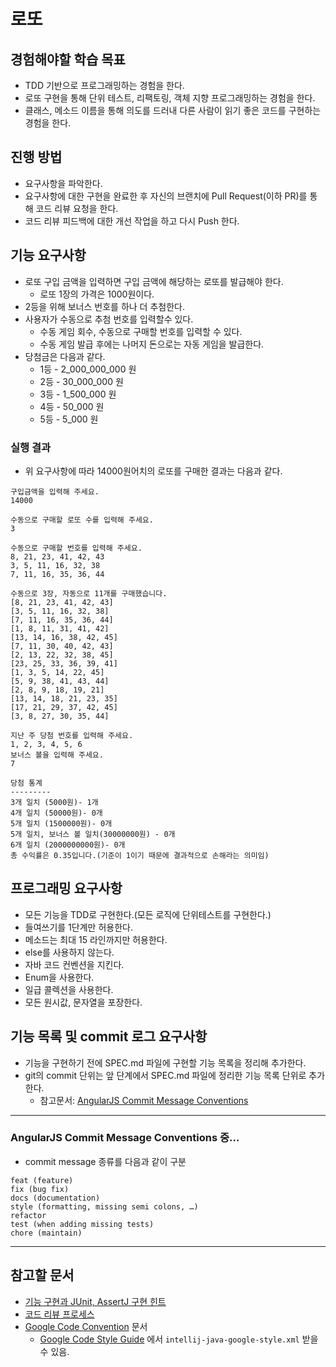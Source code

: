 # 로또
## 경험해야할 학습 목표
* TDD 기반으로 프로그래밍하는 경험을 한다.
* 로또 구현을 통해 단위 테스트, 리팩토링, 객체 지향 프로그래밍하는 경험을 한다.
* 클래스, 메소드 이름을 통해 의도를 드러내 다른 사람이 읽기 좋은 코드를 구현하는 경험을 한다.

## 진행 방법
* 요구사항을 파악한다.
* 요구사항에 대한 구현을 완료한 후 자신의 브랜치에 Pull Request(이하 PR)를 통해 코드 리뷰 요청을 한다.
* 코드 리뷰 피드백에 대한 개선 작업을 하고 다시 Push 한다.

## 기능 요구사항
* 로또 구입 금액을 입력하면 구입 금액에 해당하는 로또를 발급해야 한다.
  * 로또 1장의 가격은 1000원이다.
* 2등을 위해 보너스 번호를 하나 더 추첨한다.
* 사용자가 수동으로 추첨 번호를 입력할수 있다.
  * 수동 게임 회수, 수동으로 구매할 번호를 입력할 수 있다.
  * 수동 게임 발급 후에는 나머지 돈으로는 자동 게임을 발급한다.
* 당첨금은 다음과 같다.
  * 1등 - 2_000_000_000 원
  * 2등 - 30_000_000 원
  * 3등 - 1_500_000 원
  * 4등 - 50_000 원
  * 5등 - 5_000 원

### 실행 결과
* 위 요구사항에 따라 14000원어치의 로또를 구매한 결과는 다음과 같다.
```
구입금액을 입력해 주세요.
14000

수동으로 구매할 로또 수를 입력해 주세요.
3

수동으로 구매할 번호를 입력해 주세요.
8, 21, 23, 41, 42, 43
3, 5, 11, 16, 32, 38
7, 11, 16, 35, 36, 44

수동으로 3장, 자동으로 11개를 구매했습니다.
[8, 21, 23, 41, 42, 43]
[3, 5, 11, 16, 32, 38]
[7, 11, 16, 35, 36, 44]
[1, 8, 11, 31, 41, 42]
[13, 14, 16, 38, 42, 45]
[7, 11, 30, 40, 42, 43]
[2, 13, 22, 32, 38, 45]
[23, 25, 33, 36, 39, 41]
[1, 3, 5, 14, 22, 45]
[5, 9, 38, 41, 43, 44]
[2, 8, 9, 18, 19, 21]
[13, 14, 18, 21, 23, 35]
[17, 21, 29, 37, 42, 45]
[3, 8, 27, 30, 35, 44]

지난 주 당첨 번호를 입력해 주세요.
1, 2, 3, 4, 5, 6
보너스 볼을 입력해 주세요.
7

당첨 통계
---------
3개 일치 (5000원)- 1개
4개 일치 (50000원)- 0개
5개 일치 (1500000원)- 0개
5개 일치, 보너스 볼 일치(30000000원) - 0개
6개 일치 (2000000000원)- 0개
총 수익률은 0.35입니다.(기준이 1이기 때문에 결과적으로 손해라는 의미임)
```

## 프로그래밍 요구사항
* 모든 기능을 TDD로 구현한다.(모든 로직에 단위테스트를 구현한다.)
* 들여쓰기를 1단계만 허용한다.
* 메소드는 최대 15 라인까지만 허용한다.
* else를 사용하지 않는다.
* 자바 코드 컨벤션을 지킨다.
* Enum을 사용한다.
* 일급 콜렉션을 사용한다.
* 모든 원시값, 문자열을 포장한다.

## 기능 목록 및 commit 로그 요구사항
* 기능을 구현하기 전에 SPEC.md 파일에 구현할 기능 목록을 정리해 추가한다.
* git의 commit 단위는 앞 단계에서 SPEC.md 파일에 정리한 기능 목록 단위로 추가한다.
  * 참고문서: [AngularJS Commit Message Conventions](https://gist.github.com/stephenparish/9941e89d80e2bc58a153)
---
### AngularJS Commit Message Conventions 중...
* commit message 종류를 다음과 같이 구분
```
feat (feature)
fix (bug fix)
docs (documentation)
style (formatting, missing semi colons, …)
refactor
test (when adding missing tests)
chore (maintain)
```
---
## 참고할 문서
* [기능 구현과 JUnit, AssertJ 구현 힌트](./Hints.md)
* [코드 리뷰 프로세스](./CodeReviewProcess.md)
* [Google Code Convention](https://google.github.io/styleguide/javaguide.html) 문서
  * [Google Code Style Guide](https://github.com/google/styleguide) 에서 `intellij-java-google-style.xml` 받을 수 있음.
